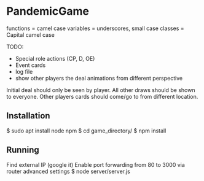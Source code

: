 # PandemicGame

functions = camel case
variables = underscores, small case
classes = Capital camel case

TODO:
* Special role actions (CP, D, OE)
* Event cards
* log file
* show other players the deal animations from different perspective

Initial deal should only be seen by player. All other draws should be shown to everyone. Other players cards should come/go to from different location.

## Installation

$ sudo apt install node npm
$ cd game_directory/
$ npm install

## Running

Find external IP (google it)
Enable port forwarding from 80 to 3000 via router advanced settings
$ node server/server.js
